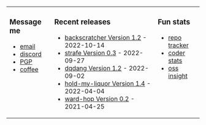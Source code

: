 ###

<!-- ![Build README](https://github.com/dqdang/dqdang/workflows/Build%20README/badge.svg) -->
<table><tr><td valign="top">

### Message me
* [email](mailto:dqdang17@gmail.com)
* [discord](https://discord.com/channels/@me/dqd#0143)
* [PGP](https://raw.githubusercontent.com/dqdang/dqdang.github.io/master/derek-dang.asc)
* [coffee](https://www.buymeacoffee.com/dqdang)

</td><td valign="top">

### Recent releases
<!-- recent_releases starts -->
* [backscratcher Version 1.2](https://github.com/dqdang/backscratcher/releases/tag/v1.2)    - 2022-10-14
* [strafe Version 0.3](https://github.com/dqdang/strafe/releases/tag/v0.3)                  - 2022-09-27
* [dqdang Version 1.2](https://github.com/dqdang/dqdang/releases/tag/v1.2)                  - 2022-09-02
* [hold-my-liquor Version 1.4](https://github.com/dqdang/hold-my-liquor/releases/tag/v1.4)  - 2022-04-04
* [ward-hop Version 0.2](https://github.com/dqdang/ward-hop/releases/tag/v0.2)              - 2021-04-25
<!-- recent_releases ends -->

</td><td valign="top">

### Fun stats
* [repo tracker](https://repo-tracker.com/r/gh/dqdang/dqdang)
* [coder stats](https://coderstats.net/github/#dqdang)
* [oss insight](https://ossinsight.io/analyze/dqdang)
</td></tr></table>
